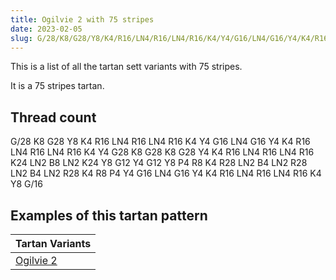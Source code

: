 ```yaml
---
title: Ogilvie 2 with 75 stripes
date: 2023-02-05
slug: G/28/K8/G28/Y8/K4/R16/LN4/R16/LN4/R16/K4/Y4/G16/LN4/G16/Y4/K4/R16/LN4/R16/LN4/R16/K4/Y4/G28/K8/G28/K8/G28/Y4/K4/R16/LN4/R16/LN4/R16/K24/LN2/B8/LN2/K24/Y8/G12/Y4/G12/Y8/P4/R8/K4/R28/LN2/B4/LN2/R28/LN2/B4/LN2/R28/K4/R8/P4/Y4/G16/LN4/G16/Y4/K4/R16/LN4/R16/LN4/R16/K4/Y8/G/16
---
```

This is a list of all the tartan sett variants with 75 stripes.

It is a 75 stripes tartan.


## Thread count
G/28 K8 G28 Y8 K4 R16 LN4 R16 LN4 R16 K4 Y4 G16 LN4 G16 Y4 K4 R16 LN4 R16 LN4 R16 K4 Y4 G28 K8 G28 K8 G28 Y4 K4 R16 LN4 R16 LN4 R16 K24 LN2 B8 LN2 K24 Y8 G12 Y4 G12 Y8 P4 R8 K4 R28 LN2 B4 LN2 R28 LN2 B4 LN2 R28 K4 R8 P4 Y4 G16 LN4 G16 Y4 K4 R16 LN4 R16 LN4 R16 K4 Y8 G/16

## Examples of this tartan pattern

| Tartan Variants |
|---------------|
| [Ogilvie 2](/variants/g/28/k8/g28/y8/k4/r16/ln4/r16/ln4/r16/k4/y4/g16/ln4/g16/y4/k4/r16/ln4/r16/ln4/r16/k4/y4/g28/k8/g28/k8/g28/y4/k4/r16/ln4/r16/ln4/r16/k24/ln2/b8/ln2/k24/y8/g12/y4/g12/y8/p4/r8/k4/r28/ln2/b4/ln2/r28/ln2/b4/ln2/r28/k4/r8/p4/y4/g16/ln4/g16/y4/k4/r16/ln4/r16/ln4/r16/k4/y8/g/16-b304080-g008000-k000000-lne0e0e0-p800080-rc00000-yf0c000)||
